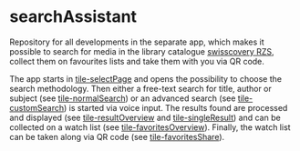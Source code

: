 # searchAssistant
Repository for all developments in the separate app, which makes it possible to search for media in the library catalogue [swisscovery RZS](https://rzs.swisscovery.org), collect them on favourites lists and take them with you via QR code.

The app starts in [tile-selectPage](/../main/app-searchAssistant/tile-selectPage) and opens the possibility to choose the search methodology. Then either a free-text search for title, author or subject (see [tile-normalSearch](/../main/app-searchAssistant/tile-normalSearch)) or an advanced search (see [tile-customSearch](/../main/app-searchAssistant/tile-customSearch)) is started via voice input. The results found are processed and displayed (see [tile-resultOverview](/../main/app-searchAssistant/tile-resultOverview) and [tile-singleResult](/../main/app-searchAssistant/tile-singleResult)) and can be collected on a watch list (see [tile-favoritesOverview](/../main/app-searchAssistant/tile-favoritesOverview)). Finally, the watch list can be taken along via QR code (see [tile-favoritesShare](/../main/app-searchAssistant/tile-favoritesShare)).
